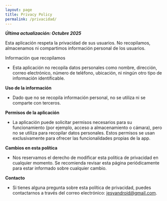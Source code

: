 ```yaml
---
layout: page
title: Privacy Policy
permalink: /privacidad/
---
```





***Última actualización: Octubre 2025***



Esta aplicación respeta la privacidad de sus usuarios. No recopilamos, almacenamos ni compartimos información personal de los usuarios.



Información que recopilamos

* Esta aplicación no recopila datos personales como nombre, dirección, correo electrónico, número de teléfono, ubicación, ni ningún otro tipo de información identificable.



**Uso de la información**

* Dado que no se recopila información personal, no se utiliza ni se comparte con terceros.



**Permisos de la aplicación**

* La aplicación puede solicitar permisos necesarios para su funcionamiento (por ejemplo, acceso a almacenamiento o cámara), pero no se utiliza para recopilar datos personales. Estos permisos se usan exclusivamente para ofrecer las funcionalidades propias de la app.



**Cambios en esta política**

* Nos reservamos el derecho de modificar esta política de privacidad en cualquier momento. Se recomienda revisar esta página periódicamente para estar informado sobre cualquier cambio.



**Contacto**

* Si tienes alguna pregunta sobre esta política de privacidad, puedes contactarnos a través del correo electrónico: jesyandroid@gmail.com.

